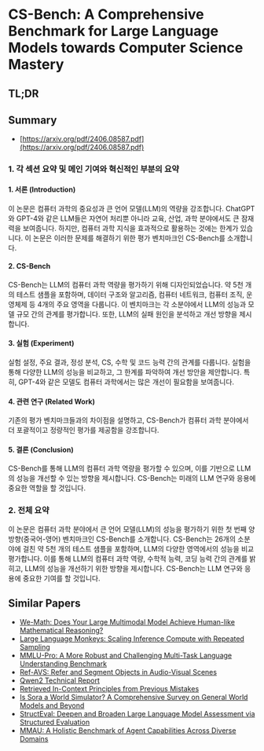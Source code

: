 # CS-Bench: A Comprehensive Benchmark for Large Language Models towards Computer Science Mastery
## TL;DR
## Summary
- [https://arxiv.org/pdf/2406.08587.pdf](https://arxiv.org/pdf/2406.08587.pdf)

### 1. 각 섹션 요약 및 메인 기여와 혁신적인 부분의 요약

#### 1. 서론 (Introduction)
이 논문은 컴퓨터 과학의 중요성과 큰 언어 모델(LLM)의 역량을 강조합니다. ChatGPT와 GPT-4와 같은 LLM들은 자연어 처리뿐 아니라 교육, 산업, 과학 분야에서도 큰 잠재력을 보여줍니다. 하지만, 컴퓨터 과학 지식을 효과적으로 활용하는 것에는 한계가 있습니다. 이 논문은 이러한 문제를 해결하기 위한 평가 벤치마크인 CS-Bench를 소개합니다.

#### 2. CS-Bench
CS-Bench는 LLM의 컴퓨터 과학 역량을 평가하기 위해 디자인되었습니다. 약 5천 개의 테스트 샘플을 포함하며, 데이터 구조와 알고리즘, 컴퓨터 네트워크, 컴퓨터 조직, 운영체제 등 4개의 주요 영역을 다룹니다. 이 벤치마크는 각 소분야에서 LLM의 성능과 모델 규모 간의 관계를 평가합니다. 또한, LLM의 실패 원인을 분석하고 개선 방향을 제시합니다.

#### 3. 실험 (Experiment)
실험 설정, 주요 결과, 정성 분석, CS, 수학 및 코드 능력 간의 관계를 다룹니다. 실험을 통해 다양한 LLM의 성능을 비교하고, 그 한계를 파악하여 개선 방안을 제안합니다. 특히, GPT-4와 같은 모델도 컴퓨터 과학에서는 많은 개선이 필요함을 보여줍니다.

#### 4. 관련 연구 (Related Work)
기존의 평가 벤치마크들과의 차이점을 설명하고, CS-Bench가 컴퓨터 과학 분야에서 더 포괄적이고 정량적인 평가를 제공함을 강조합니다.

#### 5. 결론 (Conclusion)
CS-Bench를 통해 LLM의 컴퓨터 과학 역량을 평가할 수 있으며, 이를 기반으로 LLM의 성능을 개선할 수 있는 방향을 제시합니다. CS-Bench는 미래의 LLM 연구와 응용에 중요한 역할을 할 것입니다.

### 2. 전체 요약
이 논문은 컴퓨터 과학 분야에서 큰 언어 모델(LLM)의 성능을 평가하기 위한 첫 번째 양방향(중국어-영어) 벤치마크인 CS-Bench를 소개합니다. CS-Bench는 26개의 소분야에 걸친 약 5천 개의 테스트 샘플을 포함하며, LLM의 다양한 영역에서의 성능을 비교 평가합니다. 이를 통해 LLM의 컴퓨터 과학 역량, 수학적 능력, 코딩 능력 간의 관계를 밝히고, LLM의 성능을 개선하기 위한 방향을 제시합니다. CS-Bench는 LLM 연구와 응용에 중요한 기여를 할 것입니다.

## Similar Papers
- [We-Math: Does Your Large Multimodal Model Achieve Human-like Mathematical Reasoning?](2407.01284.md)
- [Large Language Monkeys: Scaling Inference Compute with Repeated Sampling](2407.21787.md)
- [MMLU-Pro: A More Robust and Challenging Multi-Task Language Understanding Benchmark](2406.01574.md)
- [Ref-AVS: Refer and Segment Objects in Audio-Visual Scenes](2407.10957.md)
- [Qwen2 Technical Report](2407.10671.md)
- [Retrieved In-Context Principles from Previous Mistakes](2407.05682.md)
- [Is Sora a World Simulator? A Comprehensive Survey on General World Models and Beyond](2405.03520.md)
- [StructEval: Deepen and Broaden Large Language Model Assessment via Structured Evaluation](2408.03281.md)
- [MMAU: A Holistic Benchmark of Agent Capabilities Across Diverse Domains](2407.18961.md)
